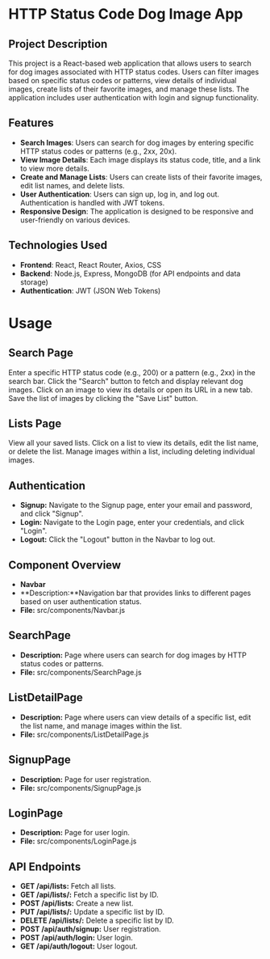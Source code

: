 # HTTP Status Code Dog Image App

## Project Description

This project is a React-based web application that allows users to search for dog images associated with HTTP status codes. Users can filter images based on specific status codes or patterns, view details of individual images, create lists of their favorite images, and manage these lists. The application includes user authentication with login and signup functionality.

## Features

- **Search Images**: Users can search for dog images by entering specific HTTP status codes or patterns (e.g., 2xx, 20x).
- **View Image Details**: Each image displays its status code, title, and a link to view more details.
- **Create and Manage Lists**: Users can create lists of their favorite images, edit list names, and delete lists.
- **User Authentication**: Users can sign up, log in, and log out. Authentication is handled with JWT tokens.
- **Responsive Design**: The application is designed to be responsive and user-friendly on various devices.

## Technologies Used

- **Frontend**: React, React Router, Axios, CSS
- **Backend**: Node.js, Express, MongoDB (for API endpoints and data storage)
- **Authentication**: JWT (JSON Web Tokens)


# Usage

## Search Page
Enter a specific HTTP status code (e.g., 200) or a pattern (e.g., 2xx) in the search bar.
Click the "Search" button to fetch and display relevant dog images.
Click on an image to view its details or open its URL in a new tab.
Save the list of images by clicking the "Save List" button.

## Lists Page
View all your saved lists.
Click on a list to view its details, edit the list name, or delete the list.
Manage images within a list, including deleting individual images.

## Authentication
- **Signup:** Navigate to the Signup page, enter your email and password, and click "Signup".
- **Login:** Navigate to the Login page, enter your credentials, and click "Login".
- **Logout:** Click the "Logout" button in the Navbar to log out.

## Component Overview
- **Navbar**
- **Description:**Navigation bar that provides links to different pages based on user authentication status.
- **File:** src/components/Navbar.js

## SearchPage
- **Description:** Page where users can search for dog images by HTTP status codes or patterns.
- **File:** src/components/SearchPage.js

## ListDetailPage
- **Description:** Page where users can view details of a specific list, edit the list name, and manage images within the list.
- **File:** src/components/ListDetailPage.js

## SignupPage
- **Description:** Page for user registration.
- **File:** src/components/SignupPage.js

## LoginPage
- **Description:** Page for user login.
- **File:** src/components/LoginPage.js

## API Endpoints
- **GET /api/lists:** Fetch all lists.
- **GET /api/lists/:** Fetch a specific list by ID.
- **POST /api/lists:** Create a new list.
- **PUT /api/lists/:** Update a specific list by ID.
- **DELETE /api/lists/:** Delete a specific list by ID.
- **POST /api/auth/signup:** User registration.
- **POST /api/auth/login:** User login.
- **GET /api/auth/logout:** User logout.